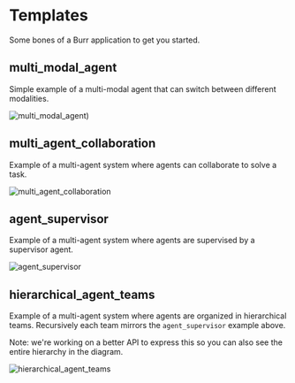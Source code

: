 <!--
     Licensed to the Apache Software Foundation (ASF) under one
     or more contributor license agreements.  See the NOTICE file
     distributed with this work for additional information
     regarding copyright ownership.  The ASF licenses this file
     to you under the Apache License, Version 2.0 (the
     "License"); you may not use this file except in compliance
     with the License.  You may obtain a copy of the License at

       http://www.apache.org/licenses/LICENSE-2.0

     Unless required by applicable law or agreed to in writing,
     software distributed under the License is distributed on an
     "AS IS" BASIS, WITHOUT WARRANTIES OR CONDITIONS OF ANY
     KIND, either express or implied.  See the License for the
     specific language governing permissions and limitations
     under the License.
-->

# Templates

Some bones of a Burr application to get you started.

## multi_modal_agent
Simple example of a multi-modal agent that can switch between different modalities.

![multi_modal_agent](multi_modal_agent.png))

## multi_agent_collaboration
Example of a multi-agent system where agents can collaborate to solve a task.

![multi_agent_collaboration](multi_agent_collaboration.png)

## agent_supervisor
Example of a multi-agent system where agents are supervised by a supervisor agent.

![agent_supervisor](agent_supervisor.png)

## hierarchical_agent_teams
Example of a multi-agent system where agents are organized in hierarchical teams.
Recursively each team mirrors the `agent_supervisor` example above.

Note: we're working on a better API to express this so you can also see the
entire hierarchy in the diagram.

![hierarchical_agent_teams](hierarchical_agent_teams.png)
